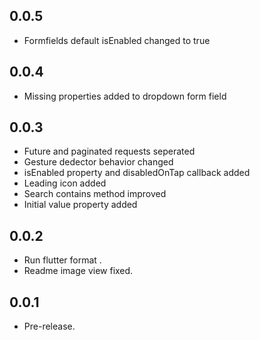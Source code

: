 ## 0.0.5
* Formfields default isEnabled changed to true
## 0.0.4
* Missing properties added to dropdown form field
## 0.0.3

* Future and paginated requests seperated
* Gesture dedector behavior changed
* isEnabled property and disabledOnTap callback added
* Leading icon added
* Search contains method improved
* Initial value property added
## 0.0.2

* Run flutter format .
* Readme image view fixed.

## 0.0.1

* Pre-release.
